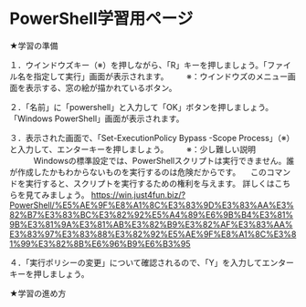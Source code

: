 # PowerShell学習用ページ

★学習の準備

１．ウインドウズキー（※）を押しながら、「R」キーを押しましょう。「ファイル名を指定して実行」画面が表示されます。
　　※：ウインドウズのメニュー画面を表示する、窓の絵が描かれているボタン。

２．「名前」に「powershell」と入力して「OK」ボタンを押しましょう。「Windows PowerShell」画面が表示されます。

３．表示された画面で、「Set-ExecutionPolicy Bypass -Scope Process」（※）と入力して、エンターキーを押しましょう。
　　※：少し難しい説明
  　　　Windowsの標準設定では、PowerShellスクリプトは実行できません。誰が作成したかもわからないものを実行するのは危険だからです。
     　このコマンドを実行すると、スクリプトを実行するための権利を与えます。
      詳しくはこちらを見てみましょう。
      https://win.just4fun.biz/?PowerShell/%E5%AE%9F%E8%A1%8C%E3%83%9D%E3%83%AA%E3%82%B7%E3%83%BC%E3%82%92%E5%A4%89%E6%9B%B4%E3%81%9B%E3%81%9A%E3%81%AB%E3%82%B9%E3%82%AF%E3%83%AA%E3%83%97%E3%83%88%E3%82%92%E5%AE%9F%E8%A1%8C%E3%81%99%E3%82%8B%E6%96%B9%E6%B3%95

４．「実行ポリシーの変更」について確認されるので、「Y」を入力してエンターキーを押しましょう。


★学習の進め方

